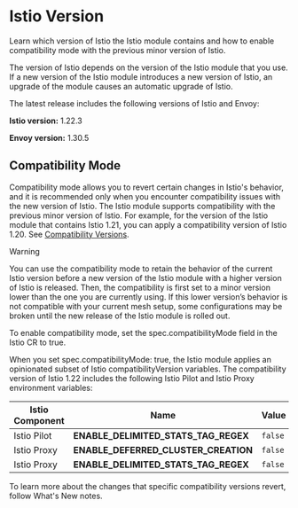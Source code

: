 # Istio Version
Learn which version of Istio the Istio module contains and how to enable compatibility mode with the previous minor version of Istio.

The version of Istio depends on the version of the Istio module that you use. If a new version of the Istio module introduces a new version of Istio, an upgrade of the module causes an automatic upgrade of Istio.

The latest release includes the following versions of Istio and Envoy:  

**Istio version:** 1.22.3

**Envoy version:** 1.30.5

## Compatibility Mode

Compatibility mode allows you to revert certain changes in Istio's behavior, and it is recommended only when you encounter compatibility issues with the new version of Istio. The Istio module supports compatibility with the previous minor version of Istio. For example, for the version of the Istio module that contains Istio 1.21, you can apply a compatibility version of Istio 1.20. See [Compatibility Versions](https://istio.io/latest/docs/setup/additional-setup/compatibility-versions/).

> [!WARNING]
> You can use the compatibility mode to retain the behavior of the current Istio version before a new version of the Istio module with a higher version of Istio is released. Then, the compatibility is first set to a minor version lower than the one you are currently using. If this lower version’s behavior is not compatible with your current mesh setup, some configurations may be broken until the new release of the Istio module is rolled out.

To enable compatibility mode, set the spec.compatibilityMode field in the Istio CR to true.

When you set spec.compatibilityMode: true, the Istio module applies an opinionated subset of Istio compatibilityVersion variables. The compatibility version of Istio 1.22 includes the following Istio Pilot and Istio Proxy environment variables:

| Istio Component | Name                                 | Value   |
|-----------------|--------------------------------------|---------|
| Istio Pilot     | **ENABLE_DELIMITED_STATS_TAG_REGEX** | `false` |
| Istio Proxy     | **ENABLE_DEFERRED_CLUSTER_CREATION** | `false` |
| Istio Proxy     | **ENABLE_DELIMITED_STATS_TAG_REGEX** | `false` |

To learn more about the changes that specific compatibility versions revert, follow What's New notes.